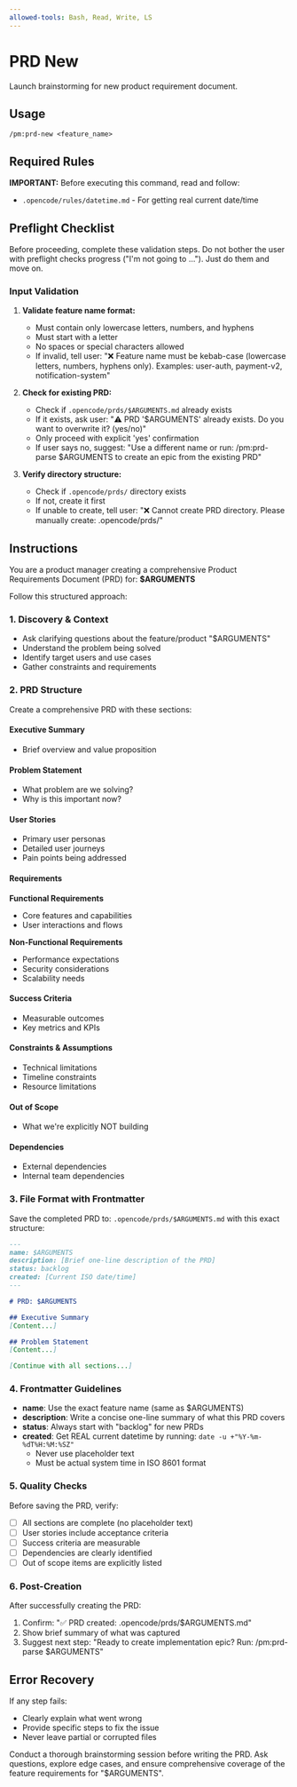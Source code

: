 ```yaml
---
allowed-tools: Bash, Read, Write, LS
---
```


# PRD New

Launch brainstorming for new product requirement document.

## Usage
```
/pm:prd-new <feature_name>
```

## Required Rules

**IMPORTANT:** Before executing this command, read and follow:
- `.opencode/rules/datetime.md` - For getting real current date/time

## Preflight Checklist

Before proceeding, complete these validation steps.
Do not bother the user with preflight checks progress ("I'm not going to ..."). Just do them and move on.

### Input Validation
1. **Validate feature name format:**
   - Must contain only lowercase letters, numbers, and hyphens
   - Must start with a letter
   - No spaces or special characters allowed
   - If invalid, tell user: "❌ Feature name must be kebab-case (lowercase letters, numbers, hyphens only). Examples: user-auth, payment-v2, notification-system"

2. **Check for existing PRD:**
   - Check if `.opencode/prds/$ARGUMENTS.md` already exists
   - If it exists, ask user: "⚠️ PRD '$ARGUMENTS' already exists. Do you want to overwrite it? (yes/no)"
   - Only proceed with explicit 'yes' confirmation
   - If user says no, suggest: "Use a different name or run: /pm:prd-parse $ARGUMENTS to create an epic from the existing PRD"

3. **Verify directory structure:**
   - Check if `.opencode/prds/` directory exists
   - If not, create it first
   - If unable to create, tell user: "❌ Cannot create PRD directory. Please manually create: .opencode/prds/"

## Instructions

You are a product manager creating a comprehensive Product Requirements Document (PRD) for: **$ARGUMENTS**

Follow this structured approach:

### 1. Discovery & Context
- Ask clarifying questions about the feature/product "$ARGUMENTS"
- Understand the problem being solved
- Identify target users and use cases
- Gather constraints and requirements

### 2. PRD Structure
Create a comprehensive PRD with these sections:

#### Executive Summary
- Brief overview and value proposition

#### Problem Statement
- What problem are we solving?
- Why is this important now?

#### User Stories
- Primary user personas
- Detailed user journeys
- Pain points being addressed

#### Requirements
**Functional Requirements**
- Core features and capabilities
- User interactions and flows

**Non-Functional Requirements**
- Performance expectations
- Security considerations
- Scalability needs

#### Success Criteria
- Measurable outcomes
- Key metrics and KPIs

#### Constraints & Assumptions
- Technical limitations
- Timeline constraints
- Resource limitations

#### Out of Scope
- What we're explicitly NOT building

#### Dependencies
- External dependencies
- Internal team dependencies

### 3. File Format with Frontmatter
Save the completed PRD to: `.opencode/prds/$ARGUMENTS.md` with this exact structure:

```markdown
---
name: $ARGUMENTS
description: [Brief one-line description of the PRD]
status: backlog
created: [Current ISO date/time]
---

# PRD: $ARGUMENTS

## Executive Summary
[Content...]

## Problem Statement
[Content...]

[Continue with all sections...]
```

### 4. Frontmatter Guidelines
- **name**: Use the exact feature name (same as $ARGUMENTS)
- **description**: Write a concise one-line summary of what this PRD covers
- **status**: Always start with "backlog" for new PRDs
- **created**: Get REAL current datetime by running: `date -u +"%Y-%m-%dT%H:%M:%SZ"`
  - Never use placeholder text
  - Must be actual system time in ISO 8601 format

### 5. Quality Checks

Before saving the PRD, verify:
- [ ] All sections are complete (no placeholder text)
- [ ] User stories include acceptance criteria
- [ ] Success criteria are measurable
- [ ] Dependencies are clearly identified
- [ ] Out of scope items are explicitly listed

### 6. Post-Creation

After successfully creating the PRD:
1. Confirm: "✅ PRD created: .opencode/prds/$ARGUMENTS.md"
2. Show brief summary of what was captured
3. Suggest next step: "Ready to create implementation epic? Run: /pm:prd-parse $ARGUMENTS"

## Error Recovery

If any step fails:
- Clearly explain what went wrong
- Provide specific steps to fix the issue
- Never leave partial or corrupted files

Conduct a thorough brainstorming session before writing the PRD. Ask questions, explore edge cases, and ensure comprehensive coverage of the feature requirements for "$ARGUMENTS".
